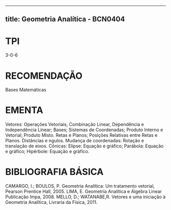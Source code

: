 
---
title: Geometria Analítica - BCN0404 
---

# TPI

3-0-6

# RECOMENDAÇÃO

Bases Matemáticas

# EMENTA

Vetores: Operações Vetoriais, Combinação Linear, Dependência e Independência Linear; Bases; Sistemas de Coordenadas; Produto Interno e Vetorial; Produto Misto. Retas e Planos; Posições Relativas entre Retas e Planos. Distâncias e ngulos. Mudança de coordenadas: Rotação e translação de eixos. Cônicas: Elipse: Equação e gráfico; Parábola: Equação e gráfico; Hipérbole: Equação e gráfico.

# BIBLIOGRAFIA BÁSICA

CAMARGO, I.; BOULOS, P. Geometria Analítica: Um tratamento vetorial, Pearson Prentice Hall, 2005.
LIMA, E. Geometria Analítica e Álgebra Linear Publicação Impa, 2008.
MELLO, D.; WATANABE,R. Vetores e uma iniciação à Geometria Analítica, Livraria da Física, 2011.
        
